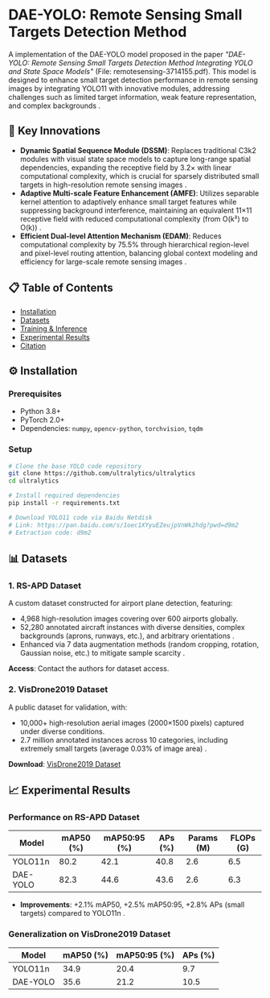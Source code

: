 # DAE-YOLO: Remote Sensing Small Targets Detection Method

A implementation of the DAE-YOLO model proposed in the paper *"DAE-YOLO: Remote Sensing Small Targets Detection Method Integrating YOLO and State Space Models"* (File: remotesensing-3714155.pdf). This model is designed to enhance small target detection performance in remote sensing images by integrating YOLO11 with innovative modules, addressing challenges such as limited target information, weak feature representation, and complex backgrounds .


## 🌟 Key Innovations
- **Dynamic Spatial Sequence Module (DSSM)**: Replaces traditional C3k2 modules with visual state space models to capture long-range spatial dependencies, expanding the receptive field by 3.2× with linear computational complexity, which is crucial for sparsely distributed small targets in high-resolution remote sensing images .
- **Adaptive Multi-scale Feature Enhancement (AMFE)**: Utilizes separable kernel attention to adaptively enhance small target features while suppressing background interference, maintaining an equivalent 11×11 receptive field with reduced computational complexity (from O(k²) to O(k)) .
- **Efficient Dual-level Attention Mechanism (EDAM)**: Reduces computational complexity by 75.5% through hierarchical region-level and pixel-level routing attention, balancing global context modeling and efficiency for large-scale remote sensing images .


## 📋 Table of Contents
- [Installation](#installation)
- [Datasets](#datasets)
- [Training & Inference](#training--inference)
- [Experimental Results](#experimental-results)
- [Citation](#citation)


## ⚙️ Installation

### Prerequisites
- Python 3.8+
- PyTorch 2.0+
- Dependencies: `numpy`, `opencv-python`, `torchvision`, `tqdm`

### Setup
```bash
# Clone the base YOLO code repository
git clone https://github.com/ultralytics/ultralytics
cd ultralytics

# Install required dependencies
pip install -r requirements.txt

# Download YOLO11 code via Baidu Netdisk
# Link: https://pan.baidu.com/s/1oec1XYyuEZeujpVnWk2hdg?pwd=d9m2 
# Extraction code: d9m2
```


## 📊 Datasets

### 1. RS-APD Dataset
A custom dataset constructed for airport plane detection, featuring:
- 4,968 high-resolution images covering over 600 airports globally.
- 52,280 annotated aircraft instances with diverse densities, complex backgrounds (aprons, runways, etc.), and arbitrary orientations .
- Enhanced via 7 data augmentation methods (random cropping, rotation, Gaussian noise, etc.) to mitigate sample scarcity .

**Access**: Contact the authors for dataset access.

### 2. VisDrone2019 Dataset
A public dataset for validation, with:
- 10,000+ high-resolution aerial images (2000×1500 pixels) captured under diverse conditions.
- 2.7 million annotated instances across 10 categories, including extremely small targets (average 0.03% of image area) .

**Download**: [VisDrone2019 Dataset](https://github.com/five-days/VisDrone-Dataset)

## 📈 Experimental Results

### Performance on RS-APD Dataset
| Model         | mAP50 (%) | mAP50:95 (%) | APs (%) | Params (M) | FLOPs (G) |
|---------------|-----------|--------------|---------|------------|-----------|
| YOLO11n       | 80.2      | 42.1         | 40.8    | 2.6        | 6.5       |
| DAE-YOLO      | 82.3      | 44.6         | 43.6    | 2.6        | 6.3       |

- **Improvements**: +2.1% mAP50, +2.5% mAP50:95, +2.8% APs (small targets) compared to YOLO11n .

### Generalization on VisDrone2019 Dataset
| Model         | mAP50 (%) | mAP50:95 (%) | APs (%) |
|---------------|-----------|--------------|---------|
| YOLO11n       | 34.9      | 20.4         | 9.7     |
| DAE-YOLO      | 35.6      | 21.2         | 10.5    | 
